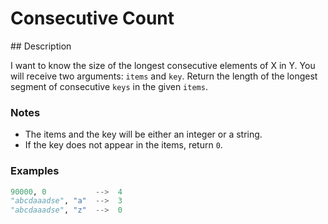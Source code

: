 # Consecutive Count

## Description

I want to know the size of the longest consecutive elements of X in Y. You will receive two arguments: `items` and `key`. Return the length of the longest segment of consecutive `keys` in the given `items`.

### Notes

* The items and the key will be either an integer or a string.
* If the key does not appear in the items, return `0`.

### Examples

```python
90000, 0           -->  4
"abcdaaadse", "a"  -->  3
"abcdaaadse", "z"  -->  0
```
